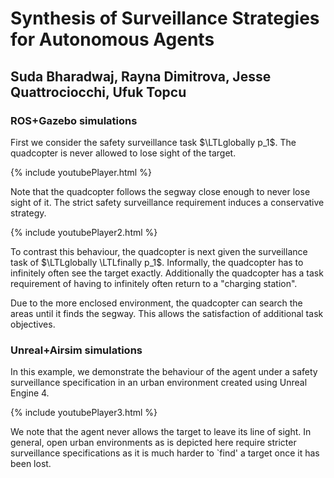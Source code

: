 # Synthesis of Surveillance Strategies for Autonomous Agents

## Suda Bharadwaj, Rayna Dimitrova, Jesse Quattrociocchi, Ufuk Topcu

### ROS+Gazebo simulations
First we consider the safety surveillance task $\LTLglobally p_1$. The quadcopter is never allowed to lose sight of the target. 

{% include youtubePlayer.html %}

Note that the quadcopter follows the segway close enough to never lose sight of it. The strict safety surveillance requirement induces a conservative strategy.

{% include youtubePlayer2.html %}

To contrast this behaviour, the quadcopter is next given the surveillance task of $\LTLglobally \LTLfinally p_1$. Informally, the quadcopter has to infinitely often see the target exactly. Additionally the quadcopter has a task requirement of having to infinitely often return to a "charging station". 

Due to the more enclosed  environment, the quadcopter can search the areas until it finds the segway. This allows the satisfaction of additional task objectives.

### Unreal+Airsim simulations
 In this example, we demonstrate the behaviour of the agent under a safety surveillance specification in an urban environment created using Unreal Engine 4.

{% include youtubePlayer3.html %}

We note that the agent never allows the target to leave its line of sight. In general, open urban environments as is depicted here require stricter surveillance specifications as it is much harder to `find' a target once it has been lost.
